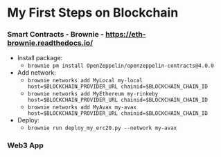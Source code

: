 # My First Steps on Blockchain

### Smart Contracts - Brownie - https://eth-brownie.readthedocs.io/
- Install package:
  - `brownie pm install OpenZeppelin/openzeppelin-contracts@4.0.0`
- Add network:
  - `brownie networks add MyLocal my-local host=$BLOCKCHAIN_PROVIDER_URL chainid=$BLOCKCHAIN_CHAIN_ID`
  - `brownie networks add MyEthereum my-rinkeby host=$BLOCKCHAIN_PROVIDER_URL chainid=$BLOCKCHAIN_CHAIN_ID`
  - `brownie networks add MyAvax my-avax host=$BLOCKCHAIN_PROVIDER_URL chainid=$BLOCKCHAIN_CHAIN_ID`
- Deploy:
  - `brownie run deploy_my_erc20.py --network my-avax`
### Web3 App
